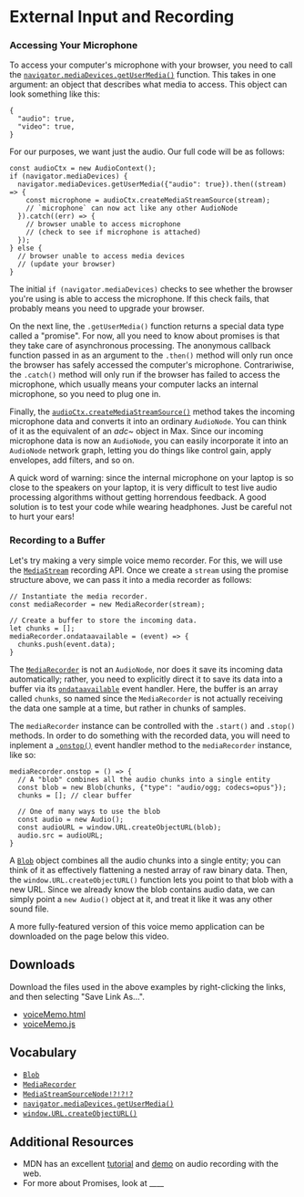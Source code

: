 # External Input and Recording

### Accessing Your Microphone

To access your computer's microphone with your browser, you need to call the
[`navigator.mediaDevices.getUserMedia()`](https://developer.mozilla.org/en-US/docs/Web/API/MediaDevices/getUserMedia)
function.  This takes in one argument: an object that describes what media to
access.  This object can look something like this:

    {
      "audio": true,
      "video": true,
    }

For our purposes, we want just the audio.  Our full code will be as follows:

    const audioCtx = new AudioContext();
    if (navigator.mediaDevices) {
      navigator.mediaDevices.getUserMedia({"audio": true}).then((stream) => {
        const microphone = audioCtx.createMediaStreamSource(stream);
        // `microphone` can now act like any other AudioNode
      }).catch((err) => {
        // browser unable to access microphone
        // (check to see if microphone is attached)
      });
    } else {
      // browser unable to access media devices
      // (update your browser)
    }

The initial `if (navigator.mediaDevices)` checks to see whether the browser
you're using is able to access the microphone.  If this check fails, that
probably means you need to upgrade your browser.

On the next line, the `.getUserMedia()` function returns a special data type
called a "promise".  For now, all you need to know about promises is that they
take care of asynchronous processing.  The anonymous callback function passed
in as an argument to the `.then()` method will only run once the browser has
safely accessed the computer's microphone.  Contrariwise, the `.catch()` method
will only run if the browser has failed to access the microphone, which usually
means your computer lacks an internal microphone, so you need to plug one in.

Finally, the
[`audioCtx.createMediaStreamSource()`](https://developer.mozilla.org/en-US/docs/Web/API/MediaStreamAudioSourceNode)
method takes the
incoming microphone data and converts it into an ordinary `AudioNode`.  You can
think of it as the equivalent of an *adc~* object in Max.  Since our incoming
microphone data is now an `AudioNode`, you can easily incorporate it into an
`AudioNode` network graph, letting you do things like control gain, apply
envelopes, add filters, and so on.

A quick word of warning: since the internal microphone on your laptop is so
close to the speakers on your laptop, it is very difficult to test live audio
processing algorithms without getting horrendous feedback.  A good solution is
to test your code while wearing headphones.  Just be careful not to hurt your
ears!

### Recording to a Buffer

Let's try making a very simple voice memo recorder.  For this, we will use the
[`MediaStream`](https://developer.mozilla.org/en-US/docs/Web/API/Media_Streams_API)
recording API.  Once we create a `stream` using the promise structure above, we
can pass it into a media recorder as follows:

    // Instantiate the media recorder.
    const mediaRecorder = new MediaRecorder(stream);

    // Create a buffer to store the incoming data.
    let chunks = [];
    mediaRecorder.ondataavailable = (event) => {
      chunks.push(event.data);
    }

The
[`MediaRecorder`](https://developer.mozilla.org/en-US/docs/Web/API/OscillatorNode)
is not an `AudioNode`, nor does it save its incoming data automatically;
rather, you need to explicitly direct it to save its data into a buffer via its
[`ondataavailable`](https://developer.mozilla.org/en-US/docs/Web/API/MediaRecorder/ondataavailable)
event handler.  Here, the buffer is an array called `chunks`, so named since
the `MediaRecorder` is not actually receiving the data one sample at a time,
but rather in chunks of samples.

The `mediaRecorder` instance can be controlled with the `.start()` and
`.stop()` methods.  In order to do something with the recorded data, you will
need to inplement a
[`.onstop()`](https://developer.mozilla.org/en-US/docs/Web/API/MediaRecorder/onstop)
event handler method to the `mediaRecorder` instance, like so:

    mediaRecorder.onstop = () => {
      // A "blob" combines all the audio chunks into a single entity
      const blob = new Blob(chunks, {"type": "audio/ogg; codecs=opus"});
      chunks = []; // clear buffer

      // One of many ways to use the blob
      const audio = new Audio();
      const audioURL = window.URL.createObjectURL(blob);
      audio.src = audioURL;
    }

A [`Blob`](https://developer.mozilla.org/en-US/docs/Web/API/Blob) object
combines all the audio chunks into a single entity; you can think of it as
effectively flattening a nested array of raw binary data.  Then, the
`window.URL.createObjectURL()` function lets you point to that blob with a new
URL.  Since we already know the blob contains audio data, we can simply point a
`new Audio()` object at it, and treat it like it was any other sound file.

A more fully-featured version of this voice memo application can be downloaded
on the page below this video.


## Downloads

Download the files used in the above examples by right-clicking the links, and
then selecting "Save Link As...".

* [voiceMemo.html](voiceMemo.html)
* [voiceMemo.js](voiceMemo.js)


## Vocabulary

- [`Blob`](TODO)
- [`MediaRecorder`](https://developer.mozilla.org/en-US/docs/Web/API/OscillatorNode)
- [`MediaStreamSourceNode!?!?!?`](TODO)
- [`navigator.mediaDevices.getUserMedia()`](https://developer.mozilla.org/en-US/docs/Web/API/MediaDevices/getUserMedia)
- [`window.URL.createObjectURL()`](TODO)


## Additional Resources

- MDN has an excellent
  [tutorial](https://developer.mozilla.org/en-US/docs/Web/API/MediaStream_Recording_API/Using_the_MediaStream_Recording_API)
  and [demo](https://mdn.github.io/web-dictaphone/) on audio recording with the
  web.
- For more about Promises, look at ____
